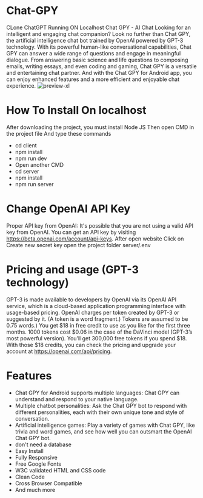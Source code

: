 # Chat-GPY
CLone ChatGPT Running ON Localhost
Chat GPY - AI Chat
Looking for an intelligent and engaging chat companion? Look no further than Chat GPY, the artificial intelligence chat bot trained by OpenAI powered by GPT-3 technology. With its powerful human-like conversational capabilities, Chat GPY can answer a wide range of questions and engage in meaningful dialogue. From answering basic science and life questions to composing emails, writing essays, and even coding and gaming, Chat GPY is a versatile and entertaining chat partner. And with the Chat GPY for Android app, you can enjoy enhanced features and a more efficient and enjoyable chat experience.
![preview-xl](https://user-images.githubusercontent.com/38723240/220075581-f3ceeb6d-a93c-4ac5-bc5a-1ed378cadc59.jpg)
# How To Install On localhost
After downloading the project, you must install Node JS Then open CMD in the project file And type these commands
- cd client
- npm install
- npm run dev
- Open another CMD
- cd server
- npm install
- npm run server

# Change OpenAI API Key
Proper API key from OpenAI: It's possible that you are not using a valid API key from OpenAI. You can get an API key by visiting https://beta.openai.com/account/api-keys.
After open website Click on Create new secret key
open the project folder server/.env

# Pricing and usage (GPT-3 technology)
GPT-3 is made available to developers by OpenAI via its OpenAI API service, which is a cloud-based application programming interface with usage-based pricing.
OpenAI charges per token created by GPT-3 or suggested by it. (A token is a word fragment.) Tokens are assumed to be 0.75 words.)
You get $18 in free credit to use as you like for the first three months. 1000 tokens cost $0.06 in the case of the DaVinci model (GPT-3’s most powerful version). You’ll get 300,000 free tokens if you spend $18. With those $18 credits, you can check the pricing and upgrade your account at https://openai.com/api/pricing.

# Features
- Chat GPY for Android supports multiple languages: Chat GPY can understand and respond to your native language.
- Multiple chatbot personalities: Ask the Chat GPY bot to respond with different personalities, each with their own unique tone and style of conversation.
- Artificial intelligence games: Play a variety of games with Chat GPY, like trivia and word games, and see how well you can outsmart the OpenAI Chat GPY bot.
- don't need a database
- Easy Install
- Fully Responsive
- Free Google Fonts
- W3C validated HTML and CSS code
- Clean Code
- Cross Browser Compatible
- And much more
